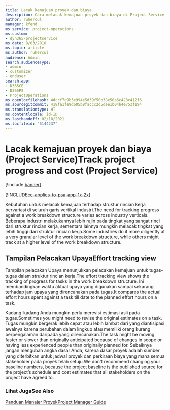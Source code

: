 ```yaml
---
title: Lacak kemajuan proyek dan biaya
description: Cara melacak kemajuan proyek dan biaya di Project Service
author: ruhercul
manager: kfend
ms.service: project-operations
ms.custom:
- dyn365-projectservice
ms.date: 8/03/2018
ms.topic: article
ms.author: ruhercul
audience: Admin
search.audienceType:
- admin
- customizer
- enduser
search.app:
- D365CE
- D365PS
- ProjectOperations
ms.openlocfilehash: 4dccf7c9b3e994e5d39f50b38e50a6c423c412f6
ms.sourcegitcommit: 418fa1fe9d605b8faccc2d5dee1b04b4e753f194
ms.translationtype: HT
ms.contentlocale: id-ID
ms.lasthandoff: 02/10/2021
ms.locfileid: "5144237"
---
```

# <a name="track-project-progress-and-cost-project-service"></a><span data-ttu-id="57926-103">Lacak kemajuan proyek dan biaya (Project Service)</span><span class="sxs-lookup"><span data-stu-id="57926-103">Track project progress and cost (Project Service)</span></span>

[!include [banner](../includes/psa-now-project-operations.md)]

[!INCLUDE[cc-applies-to-psa-app-1x-2x](../includes/cc-applies-to-psa-app-1x-2x.md)]

<span data-ttu-id="57926-104">Kebutuhan untuk melacak kemajuan terhadap struktur rincian kerja bervariasi di seluruh garis vertikal industri.</span><span class="sxs-lookup"><span data-stu-id="57926-104">The need for tracking progress against a work breakdown structure varies across industry verticals.</span></span> <span data-ttu-id="57926-105">Beberapa industri melakukannya lebih rajin pada tingkat yang sangat rinci dari struktur rincian kerja, sementara lainnya mungkin melacak tingkat yang lebih tinggi dari struktur rincian kerja.</span><span class="sxs-lookup"><span data-stu-id="57926-105">Some industries do it more diligently at a very granular level of the work breakdown structure, while others might track at a higher level of the work breakdown structure.</span></span>  
  
## <a name="effort-tracking-view"></a><span data-ttu-id="57926-106">Tampilan Pelacakan Upaya</span><span class="sxs-lookup"><span data-stu-id="57926-106">Effort tracking view</span></span>  
<span data-ttu-id="57926-107">Tampilan pelacakan Upaya menunjukkan pelacakan kemajuan untuk tugas-tugas dalam struktur rincian kerja.</span><span class="sxs-lookup"><span data-stu-id="57926-107">The effort tracking view shows the tracking of progress for tasks in the work breakdown structure.</span></span> <span data-ttu-id="57926-108">Ini membandingkan waktu aktual upaya yang digunakan sampai sekarang terhadap jam upaya yang direncanakan pada tugas.</span><span class="sxs-lookup"><span data-stu-id="57926-108">It compares the actual effort hours spent against a task till date to the planned effort hours on a task.</span></span>  
  
<span data-ttu-id="57926-109">Kadang-kadang Anda mungkin perlu merevisi estimasi asli pada tugas.</span><span class="sxs-lookup"><span data-stu-id="57926-109">Sometimes you might need to revise the original estimates on a task.</span></span> <span data-ttu-id="57926-110">Tugas mungkin bergerak lebih cepat atau lebih lambat dari yang diantisipasi awalnya karena perubahan dalam lingkup atau memiliki orang kurang berpengalaman daripada yang direncanakan.</span><span class="sxs-lookup"><span data-stu-id="57926-110">The task might be moving faster or slower than originally anticipated because of changes in scope or having less experienced people than originally planned for.</span></span> <span data-ttu-id="57926-111">Sebaiknya jangan mengubah angka dasar Anda, karena dasar proyek adalah sumber yang diterbitkan untuk jadwal proyek dan perkiraan biaya yang mana semua stakeholder pada proyek telah setuju.</span><span class="sxs-lookup"><span data-stu-id="57926-111">We don't recommend changing your baseline numbers, because the project baseline is the published source for the project’s schedule and cost estimates that all stakeholders on the project have agreed to.</span></span>  
  
### <a name="see-also"></a><span data-ttu-id="57926-112">Lihat Juga</span><span class="sxs-lookup"><span data-stu-id="57926-112">See Also</span></span>  
 [<span data-ttu-id="57926-113">Panduan Manajer Proyek</span><span class="sxs-lookup"><span data-stu-id="57926-113">Project Manager Guide</span></span>](../psa/project-manager-guide.md)

